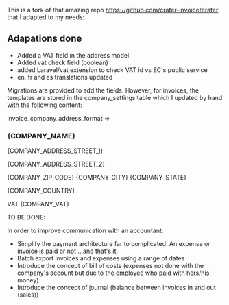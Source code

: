 This is a fork of that amazing repo https://github.com/crater-invoice/crater that I adapted to my needs:

## Adapations done

- Added a VAT field in the address model
- Added vat check field (boolean)
- added Laravel/vat extension to check VAT id vs EC's public service
- en, fr and es translations updated

Migrations are provided to add the fields. However, for invoices, the templates are stored in the company_settings table which I updated by hand with the following content:

invoice_company_address_format => <h3><strong>{COMPANY_NAME}</strong></h3><p>{COMPANY_ADDRESS_STREET_1}</p><p>{COMPANY_ADDRESS_STREET_2}</p><p>{COMPANY_ZIP_CODE} {COMPANY_CITY} {COMPANY_STATE}</p><p>{COMPANY_COUNTRY} </p><p class="mt-2">VAT {COMPANY_VAT}</p>

TO BE DONE:

In order to improve communication with an accountant:

- Simplify the payment architecture far to complicated. An expense or invoice is paid or not ...and that's it.
- Batch export invoices and expenses using a range of dates
- Introduce the concept of bill of costs (expenses not done with the company's account but due to the employee who paid with hers/his money)
- Introduce the concept of journal (balance between invoices in and out (sales))
